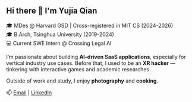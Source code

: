 ## Hi there 👋 I'm Yujia Qian

🎓 MDes @ Harvard GSD | Cross-registered in MIT CS (2024-2026)  
🎓 B.Arch, Tsinghua University (2019-2024)  
💻 Current SWE Intern @ Crossing Legal AI  

I’m passionate about building **AI-driven SaaS applications**, especially for vertical industry use cases. Before that, I used to be an **XR hacker** — tinkering with interactive games and academic researches.  

Outside of work and study, I enjoy **photography** and **cooking**.  

📫 [Email](mailto:yjqian19@gmail.com) | [LinkedIn](https://www.linkedin.com/in/yujia-qian-054a39269/)


<!--
**Justin-Qian/Justin-Qian** is a ✨ _special_ ✨ repository because its `README.md` (this file) appears on your GitHub profile.

Here are some ideas to get you started:

- 🔭 I’m currently working on ...
- 🌱 I’m currently learning ...
- 👯 I’m looking to collaborate on ...
- 🤔 I’m looking for help with ...
- 💬 Ask me about ...
- 📫 How to reach me: ...
- 😄 Pronouns: ...
- ⚡ Fun fact: ...
-->
